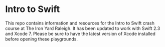 # Intro to Swift

This repo contains information and resources for the Intro to Swift crash course at The Iron Yard Raleigh. It has been updated to work with Swift 2.3 and Xcode 7. Please be sure to have the latest version of Xcode installed before opening these playgrounds.
